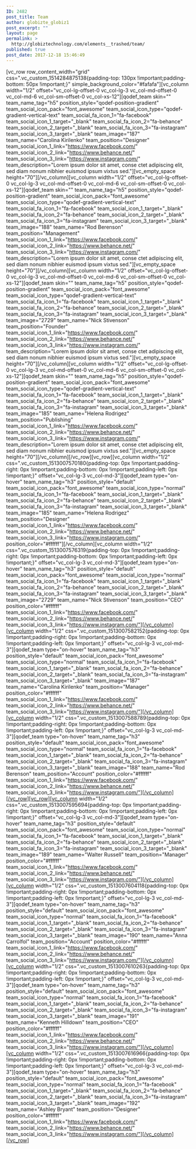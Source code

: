 ```yaml
---
ID: 2482
post_title: Team
author: globizte_globiz1
post_excerpt: ""
layout: page
permalink: >
  http://globiztechnology.com/elements__trashed/team/
published: true
post_date: 2017-12-18 15:46:49
---
```

[vc_row row_content_width="grid" css=".vc_custom_1514284875138{padding-top: 130px !important;padding-bottom: 50px !important;}" simple_background_color="#fafafa"][vc_column width="1/2" offset="vc_col-lg-offset-0 vc_col-lg-3 vc_col-md-offset-0 vc_col-md-6 vc_col-sm-offset-0 vc_col-xs-12"][qodef_team skin="" team_name_tag="h5" position_style="qodef-position-gradient" team_social_icon_pack="font_awesome" team_social_icon_type="qodef-gradient-vertical-text" team_social_fa_icon_1="fa-facebook" team_social_icon_1_target="_blank" team_social_fa_icon_2="fa-behance" team_social_icon_2_target="_blank" team_social_fa_icon_3="fa-instagram" team_social_icon_3_target="_blank" team_image="187" team_name="Carolina Kirilenko" team_position="Designer" team_social_icon_1_link="https://www.facebook.com/" team_social_icon_2_link="https://www.behance.net/" team_social_icon_3_link="https://www.instagram.com/" team_description="Lorem ipsum dolor sit amet, conse ctet adipiscing elit, sed diam nonum nibhier euismod ipsum vixtus sed."][vc_empty_space height="70"][/vc_column][vc_column width="1/2" offset="vc_col-lg-offset-0 vc_col-lg-3 vc_col-md-offset-0 vc_col-md-6 vc_col-sm-offset-0 vc_col-xs-12"][qodef_team skin="" team_name_tag="h5" position_style="qodef-position-gradient" team_social_icon_pack="font_awesome" team_social_icon_type="qodef-gradient-vertical-text" team_social_fa_icon_1="fa-facebook" team_social_icon_1_target="_blank" team_social_fa_icon_2="fa-behance" team_social_icon_2_target="_blank" team_social_fa_icon_3="fa-instagram" team_social_icon_3_target="_blank" team_image="188" team_name="Rod Berenson" team_position="Management" team_social_icon_1_link="https://www.facebook.com/" team_social_icon_2_link="https://www.behance.net/" team_social_icon_3_link="https://www.instagram.com/" team_description="Lorem ipsum dolor sit amet, conse ctet adipiscing elit, sed diam nonum nibhier euismod ipsum vixtus sed."][vc_empty_space height="70"][/vc_column][vc_column width="1/2" offset="vc_col-lg-offset-0 vc_col-lg-3 vc_col-md-offset-0 vc_col-md-6 vc_col-sm-offset-0 vc_col-xs-12"][qodef_team skin="" team_name_tag="h5" position_style="qodef-position-gradient" team_social_icon_pack="font_awesome" team_social_icon_type="qodef-gradient-vertical-text" team_social_fa_icon_1="fa-facebook" team_social_icon_1_target="_blank" team_social_fa_icon_2="fa-behance" team_social_icon_2_target="_blank" team_social_fa_icon_3="fa-instagram" team_social_icon_3_target="_blank" team_image="2729" team_name="Nick Stivenson" team_position="Founder" team_social_icon_1_link="https://www.facebook.com/" team_social_icon_2_link="https://www.behance.net/" team_social_icon_3_link="https://www.instagram.com/" team_description="Lorem ipsum dolor sit amet, conse ctet adipiscing elit, sed diam nonum nibhier euismod ipsum vixtus sed."][vc_empty_space height="70"][/vc_column][vc_column width="1/2" offset="vc_col-lg-offset-0 vc_col-lg-3 vc_col-md-offset-0 vc_col-md-6 vc_col-sm-offset-0 vc_col-xs-12"][qodef_team skin="" team_name_tag="h5" position_style="qodef-position-gradient" team_social_icon_pack="font_awesome" team_social_icon_type="qodef-gradient-vertical-text" team_social_fa_icon_1="fa-facebook" team_social_icon_1_target="_blank" team_social_fa_icon_2="fa-behance" team_social_icon_2_target="_blank" team_social_fa_icon_3="fa-instagram" team_social_icon_3_target="_blank" team_image="185" team_name="Helena Rodrigez" team_position="Publishing" team_social_icon_1_link="https://www.facebook.com/" team_social_icon_2_link="https://www.behance.net/" team_social_icon_3_link="https://www.instagram.com/" team_description="Lorem ipsum dolor sit amet, conse ctet adipiscing elit, sed diam nonum nibhier euismod ipsum vixtus sed."][vc_empty_space height="70"][/vc_column][/vc_row][vc_row][vc_column width="1/2" css=".vc_custom_1513007570180{padding-top: 0px !important;padding-right: 0px !important;padding-bottom: 0px !important;padding-left: 0px !important;}" offset="vc_col-lg-3 vc_col-md-3"][qodef_team type="on-hover" team_name_tag="h3" position_style="default" team_social_icon_pack="font_awesome" team_social_icon_type="normal" team_social_fa_icon_1="fa-facebook" team_social_icon_1_target="_blank" team_social_fa_icon_2="fa-behance" team_social_icon_2_target="_blank" team_social_fa_icon_3="fa-instagram" team_social_icon_3_target="_blank" team_image="185" team_name="Helena Rodrigez" team_position="Designer" team_social_icon_1_link="https://www.facebook.com/" team_social_icon_2_link="https://www.behance.net/" team_social_icon_3_link="https://www.instagram.com/" position_color="#ffffff"][/vc_column][vc_column width="1/2" css=".vc_custom_1513007576319{padding-top: 0px !important;padding-right: 0px !important;padding-bottom: 0px !important;padding-left: 0px !important;}" offset="vc_col-lg-3 vc_col-md-3"][qodef_team type="on-hover" team_name_tag="h3" position_style="default" team_social_icon_pack="font_awesome" team_social_icon_type="normal" team_social_fa_icon_1="fa-facebook" team_social_icon_1_target="_blank" team_social_fa_icon_2="fa-behance" team_social_icon_2_target="_blank" team_social_fa_icon_3="fa-instagram" team_social_icon_3_target="_blank" team_image="2729" team_name="Nick Stivenson" team_position="CEO" position_color="#ffffff" team_social_icon_1_link="https://www.facebook.com/" team_social_icon_2_link="https://www.behance.net/" team_social_icon_3_link="https://www.instagram.com/"][/vc_column][vc_column width="1/2" css=".vc_custom_1513007582152{padding-top: 0px !important;padding-right: 0px !important;padding-bottom: 0px !important;padding-left: 0px !important;}" offset="vc_col-lg-3 vc_col-md-3"][qodef_team type="on-hover" team_name_tag="h3" position_style="default" team_social_icon_pack="font_awesome" team_social_icon_type="normal" team_social_fa_icon_1="fa-facebook" team_social_icon_1_target="_blank" team_social_fa_icon_2="fa-behance" team_social_icon_2_target="_blank" team_social_fa_icon_3="fa-instagram" team_social_icon_3_target="_blank" team_image="187" team_name="Carolina Kirilenko" team_position="Manager" position_color="#ffffff" team_social_icon_1_link="https://www.facebook.com/" team_social_icon_2_link="https://www.behance.net/" team_social_icon_3_link="https://www.instagram.com/"][/vc_column][vc_column width="1/2" css=".vc_custom_1513007588789{padding-top: 0px !important;padding-right: 0px !important;padding-bottom: 0px !important;padding-left: 0px !important;}" offset="vc_col-lg-3 vc_col-md-3"][qodef_team type="on-hover" team_name_tag="h3" position_style="default" team_social_icon_pack="font_awesome" team_social_icon_type="normal" team_social_fa_icon_1="fa-facebook" team_social_icon_1_target="_blank" team_social_fa_icon_2="fa-behance" team_social_icon_2_target="_blank" team_social_fa_icon_3="fa-instagram" team_social_icon_3_target="_blank" team_image="188" team_name="Rod Berenson" team_position="Account" position_color="#ffffff" team_social_icon_1_link="https://www.facebook.com/" team_social_icon_2_link="https://www.behance.net/" team_social_icon_3_link="https://www.instagram.com/"][/vc_column][/vc_row][vc_row][vc_column width="1/2" css=".vc_custom_1513007595694{padding-top: 0px !important;padding-right: 0px !important;padding-bottom: 0px !important;padding-left: 0px !important;}" offset="vc_col-lg-3 vc_col-md-3"][qodef_team type="on-hover" team_name_tag="h3" position_style="default" team_social_icon_pack="font_awesome" team_social_icon_type="normal" team_social_fa_icon_1="fa-facebook" team_social_icon_1_target="_blank" team_social_fa_icon_2="fa-behance" team_social_icon_2_target="_blank" team_social_fa_icon_3="fa-instagram" team_social_icon_3_target="_blank" team_image="189" team_name="Walter Russell" team_position="Manager" position_color="#ffffff" team_social_icon_1_link="https://www.facebook.com/" team_social_icon_2_link="https://www.behance.net/" team_social_icon_3_link="https://www.instagram.com/"][/vc_column][vc_column width="1/2" css=".vc_custom_1513007604118{padding-top: 0px !important;padding-right: 0px !important;padding-bottom: 0px !important;padding-left: 0px !important;}" offset="vc_col-lg-3 vc_col-md-3"][qodef_team type="on-hover" team_name_tag="h3" position_style="default" team_social_icon_pack="font_awesome" team_social_icon_type="normal" team_social_fa_icon_1="fa-facebook" team_social_icon_1_target="_blank" team_social_fa_icon_2="fa-behance" team_social_icon_2_target="_blank" team_social_fa_icon_3="fa-instagram" team_social_icon_3_target="_blank" team_image="190" team_name="Anna Carrolfol" team_position="Account" position_color="#ffffff" team_social_icon_1_link="https://www.facebook.com/" team_social_icon_2_link="https://www.behance.net/" team_social_icon_3_link="https://www.instagram.com/"][/vc_column][vc_column width="1/2" css=".vc_custom_1513007610263{padding-top: 0px !important;padding-right: 0px !important;padding-bottom: 0px !important;padding-left: 0px !important;}" offset="vc_col-lg-3 vc_col-md-3"][qodef_team type="on-hover" team_name_tag="h3" position_style="default" team_social_icon_pack="font_awesome" team_social_icon_type="normal" team_social_fa_icon_1="fa-facebook" team_social_icon_1_target="_blank" team_social_fa_icon_2="fa-behance" team_social_icon_2_target="_blank" team_social_fa_icon_3="fa-instagram" team_social_icon_3_target="_blank" team_image="191" team_name="Kenneth Hilldown" team_position="CEO" position_color="#ffffff" team_social_icon_1_link="https://www.facebook.com/" team_social_icon_2_link="https://www.behance.net/" team_social_icon_3_link="https://www.instagram.com/"][/vc_column][vc_column width="1/2" css=".vc_custom_1513007616966{padding-top: 0px !important;padding-right: 0px !important;padding-bottom: 0px !important;padding-left: 0px !important;}" offset="vc_col-lg-3 vc_col-md-3"][qodef_team type="on-hover" team_name_tag="h3" position_style="default" team_social_icon_pack="font_awesome" team_social_icon_type="normal" team_social_fa_icon_1="fa-facebook" team_social_icon_1_target="_blank" team_social_fa_icon_2="fa-behance" team_social_icon_2_target="_blank" team_social_fa_icon_3="fa-instagram" team_social_icon_3_target="_blank" team_image="192" team_name="Ashley Bryant" team_position="Designer" position_color="#ffffff" team_social_icon_1_link="https://www.facebook.com/" team_social_icon_2_link="https://www.behance.net/" team_social_icon_3_link="https://www.instagram.com/"][/vc_column][/vc_row]